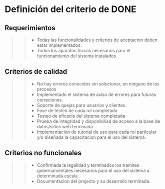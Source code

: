 # Definición del criterio de DONE 

## Requerimientos
>>- Todas las funcionalidades y criterios de aceptacion deben estar implementados.
>>- Todos los aparatos fisicos necesarios para el funcionamiento del sistema instalados

## Criterios de calidad
>>- No hay errores conocidos sin solucionar, en ninguno de los procesos
>>- Implementado el sistema de aviso de errores para futuras correciones.
>>- Soporte de quejas para usuarios y clientes.
>>- Fase de testeo de cada rol completado
>>- Testeo de eficacia del sistema completada
>>- Prueba de integridad y disponibiliad de acceso a la base de datos/sitios web terminada
>>- Implementacion de tutorial de uso para cada rol particular y/o diseñada la capacitacion para el uso del sistema.
	
## Criterios no funcionales
>>- Confirmada la legalidad y terminados los tramites gubernamentales necesarios para el uso del sistema a determinada escala.
>>- Documentacion del projecto y su desarrollo terminada.

